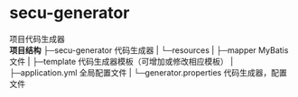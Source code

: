 # secu-generator
项目代码生成器
<br/>
**项目结构** 
├─secu-generator  代码生成器
|       └─resources 
|          ├─mapper   MyBatis文件
|          ├─template 代码生成器模板（可增加或修改相应模板）
|          ├─application.yml    全局配置文件
|          └─generator.properties   代码生成器，配置文件
